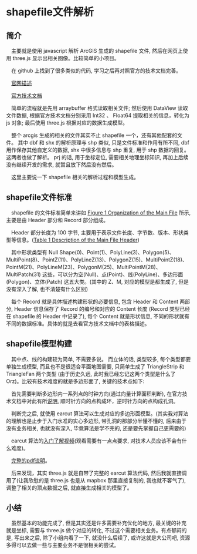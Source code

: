 # shapefile文件解析

## 简介

&emsp;主要就是使用 javascript 解析 ArcGIS 生成的 shapefile 文件, 然后在网页上使用 three.js 显示出相关图像。比较简单的小项目。

&emsp;在 github 上找到了很多类似的代码, 学习之后再对照官方的技术文档完善。

&emsp;[官网描述](https://docs.fileformat.com/gis/shp/)

&emsp;[官方技术文档](https://www.esri.com/content/dam/esrisites/sitecore-archive/Files/Pdfs/library/whitepapers/pdfs/shapefile.pdf)

&emsp;简单的流程就是先用 arraybuffer 格式读取相关文件; 然后使用 DataView 读取文件数据, 根据官方技术文档分别采用 Int32 、 Float64 提取相关的信息，转化为 js 对象; 最后使用 three.js 根据对应的数据生成模型。

&emsp;整个 arcgis 生成的相关的文件其实不止 shapefile 一个，还有其他配套的文件。 其中 dbf 和 shx 的解析原理与 shp 类似, 只是文件标准和作用有所不同, dbf 用作保存其他自定义的数据, shx 中很多信息与 shp 重复, 用于 shp 数据的回复。 这两者也做了解析。 prj 的话, 用于坐标定位, 需要相关地理坐标知识, 再加上后续没有继续开发的需求, 就暂且放下然后没有然后。

&emsp;这里主要说一下 shapefile 相关的解析过程和模型生成。

## shapefile文件标准

&emsp;shapefile 的文件标准简单来讲如 [Figure 1 Organization of the Main File](https://www.esri.com/content/dam/esrisites/sitecore-archive/Files/Pdfs/library/whitepapers/pdfs/shapefile.pdf#page=7) 所示, 主要是由 Header 部分和 Record 部分组成。

&emsp;Header 部分长度为 100 字节, 主要用于表示文件长度、字节数、版本、形状类型等信息。([Table 1 Description of the Main File Header](https://www.esri.com/content/dam/esrisites/sitecore-archive/Files/Pdfs/library/whitepapers/pdfs/shapefile.pdf#page=8 ))

&emsp;其中形状类型有 Null Shape(0)、Point(1)、PolyLine(3)、Polygon(5)、MultiPoint(8)、PointZ(11)、PolyLineZ(13)、PolygonZ(15)、MultiPointZ(18)、PointM(21)、PolyLineM(23)、PolygonM(25)、MultiPointM(28)、MultiPatch(31) 这些，可以分为空(Null)、点(Point)、线(PolyLine)、多边形面(Polygon)、立体(Patch) 这五大类。(其中的 Z、M, 对应的模型是都生成了, 但是没有深入了解, 也不清楚有什么区别)

&emsp;每个 Record 就是具体描述构建形状的必要信息, 包含 Header 和 Content 两部分, Header 信息保存了 Record 的编号和对应的 Content 长度 (Record 类型已经在 shapefile 的 Header 中记录了), 每个 Content 就是形状信息, 不同的形状就有不同的数据标准。具体的就是去看官方技术文档中的表格描述。

## shapefile模型构建

&emsp;其中点、线的构建较为简单, 不需要多说。 而立体的话, 类型较多, 每个类型都要单独生成模型, 而且也不是很适合平面地图需要, 只简单生成了 TriangleStrip 和 TriangleFan 两个类型 (由于历史久远, 此时我已经忘记这两个类型是什么了 Orz)。比较有技术难度的就是多边形面了, 关键的技术点如下:

&emsp;首先需要判断多边形内一系列点的时钟方向(通过向量计算面积判断), 在官方技术文档中对此有所[说明](https://www.esri.com/content/dam/esrisites/sitecore-archive/Files/Pdfs/library/whitepapers/pdfs/shapefile.pdf#page=13), 顺时针方向的点构成环，逆时针方向的点构成孔洞。

&emsp;判断完之后, 就使用 earcut 算法可以生成对应的多边形面模型。(其实我对算法的理解也是止步于入门水准的实心多边形, 带孔洞的那部分半懂不懂的, 后来由于没有业务相关, 也就没有深入, 毕竟算法是学不完的, 还是要先掌握自己更需要的)

&emsp;earcut 算法的[入门了解视频](https://www.youtube.com/watch?v=QAdfkylpYwc&t=3s)(观看需要有一点点要求, 对技术人员应该不会有什么难度)。

&emsp;[完整的pdf说明](https://www.geometrictools.com/Documentation/TriangulationByEarClipping.pdf)。

&emsp;后来发现，其实 three.js 就是自带了完整的 earcut 算法代码, 然后我就直接调用了(让我欣慰的是 three.js 也是从 mapbox 那里直接复制的, 我也就不客气了), 调整了相关的顶点数据之后, 就直接生成相关的模型了。

## 小结

&emsp;虽然基本的功能完成了, 但是其实还是许多需要补充优化的地方, 最关键的补充就是坐标, 需要与 three.js 做个对应的转化, 不过这个需要相关业务。有点郁闷的是, 写出来之后, 除了小组内看了一下, 就没什么后续了, 或许这就是大公司吧, 资源多得可以去做一些与主要业务不是很相关的尝试。

